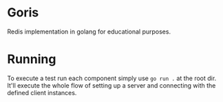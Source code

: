 # Goris

Redis implementation in golang for educational purposes.

# Running

To execute a test run each component simply use `go run .` at the root dir. It'll execute the whole flow of setting up a server and connecting with the defined client instances.
